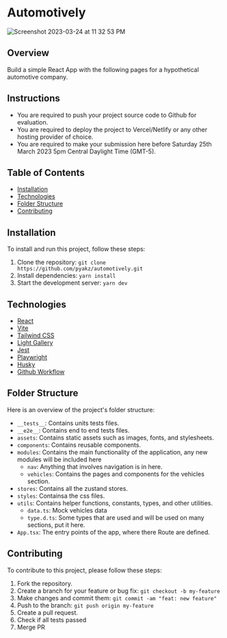 # Automotively
![Screenshot 2023-03-24 at 11 32 53 PM](https://user-images.githubusercontent.com/49338297/227570819-cae552b6-b1ae-443e-b8ca-e5bc82dee13e.png)

## Overview
Build a simple React App with the following pages for a hypothetical automotive company.

## Instructions
- You are required to push your project source code to Github for evaluation.
- You are required to deploy the project to Vercel/Netlify or any other hosting provider of choice.
- You are required to make your submission here before Saturday 25th March 2023 5pm Central Daylight Time (GMT-5).

## Table of Contents
- [Installation](#installation)
- [Technologies](#technologies)
- [Folder Structure](#folder-structure)
- [Contributing](#contributing)


## Installation

To install and run this project, follow these steps:

1. Clone the repository: `git clone https://github.com/pyakz/automotively.git`
2. Install dependencies: `yarn install`
3. Start the development server: `yarn dev`

## Technologies

- [React](https://react.dev/)
- [Vite](https://vitejs.dev/guide/)
- [Tailwind CSS](https://tailwindcss.com/)
- [Light Gallery](https://www.lightgalleryjs.com/docs/react/)
- [Jest](https://jestjs.io/)
- [Playwright](https://playwright.dev/)
- [Husky](https://typicode.github.io/husky/#/?id=install)
- [Github Workflow](https://docs.github.com/en/actions/using-workflows)

## Folder Structure

Here is an overview of the project's folder structure:

- `__tests__`: Contains units tests files.
- `__e2e__`: Contains end to end tests files.
- `assets`: Contains static assets such as images, fonts, and stylesheets.
- `components`: Contains reusable components.
- `modules`: Contains the main functionality of the application, any new modules will be included here
    - `nav`: Anything that involves navigation is in here.
    - `vehicles`: Contains the pages and components for the vehicles section.
- `stores`: Contains all the zustand stores.
- `styles`: Containsa the css files.
- `utils`: Contains helper functions, constants, types, and other utilities.
    - `data.ts`: Mock vehicles data
    - `type.d.ts`: Some types that are used and will be used on many sections, put it here.
- `App.tsx`: The entry points of the app, where there Route are defined.


## Contributing
To contribute to this project, please follow these steps:

1. Fork the repository.
2. Create a branch for your feature or bug fix: `git checkout -b my-feature`
3. Make changes and commit them: `git commit -am "feat: new feature"`
4. Push to the branch: `git push origin my-feature`
5. Create a pull request.
6. Check if all tests passed
7. Merge PR

